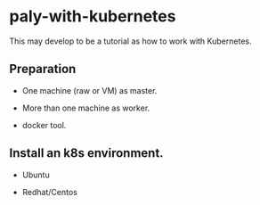 # paly-with-kubernetes
This may develop to be a tutorial as how to work with Kubernetes. 

## Preparation
- One machine (raw or VM) as master. 
- More than one machine as worker. 

- docker tool.

## Install an k8s environment. 
- Ubuntu

- Redhat/Centos

